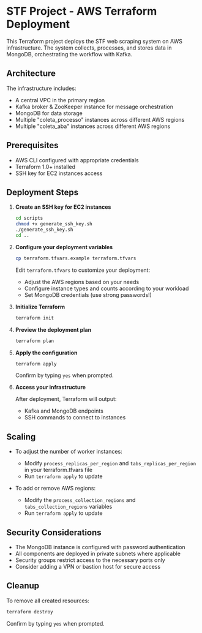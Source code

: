 # STF Project - AWS Terraform Deployment

This Terraform project deploys the STF web scraping system on AWS infrastructure. The system collects, processes, and stores data in MongoDB, orchestrating the workflow with Kafka.

## Architecture

The infrastructure includes:
- A central VPC in the primary region
- Kafka broker & ZooKeeper instance for message orchestration
- MongoDB for data storage
- Multiple "coleta_processo" instances across different AWS regions
- Multiple "coleta_aba" instances across different AWS regions

## Prerequisites

- AWS CLI configured with appropriate credentials
- Terraform 1.0+ installed
- SSH key for EC2 instances access

## Deployment Steps

1. **Create an SSH key for EC2 instances**

   ```bash
   cd scripts
   chmod +x generate_ssh_key.sh
   ./generate_ssh_key.sh
   cd ..
   ```

2. **Configure your deployment variables**

   ```bash
   cp terraform.tfvars.example terraform.tfvars
   ```
   
   Edit `terraform.tfvars` to customize your deployment:
   - Adjust the AWS regions based on your needs
   - Configure instance types and counts according to your workload
   - Set MongoDB credentials (use strong passwords!)

3. **Initialize Terraform**

   ```bash
   terraform init
   ```

4. **Preview the deployment plan**

   ```bash
   terraform plan
   ```

5. **Apply the configuration**

   ```bash
   terraform apply
   ```

   Confirm by typing `yes` when prompted.

6. **Access your infrastructure**

   After deployment, Terraform will output:
   - Kafka and MongoDB endpoints
   - SSH commands to connect to instances

## Scaling

- To adjust the number of worker instances:
  - Modify `process_replicas_per_region` and `tabs_replicas_per_region` in your terraform.tfvars file
  - Run `terraform apply` to update

- To add or remove AWS regions:
  - Modify the `process_collection_regions` and `tabs_collection_regions` variables
  - Run `terraform apply` to update

## Security Considerations

- The MongoDB instance is configured with password authentication
- All components are deployed in private subnets where applicable
- Security groups restrict access to the necessary ports only
- Consider adding a VPN or bastion host for secure access

## Cleanup

To remove all created resources:

```bash
terraform destroy
```

Confirm by typing `yes` when prompted.
